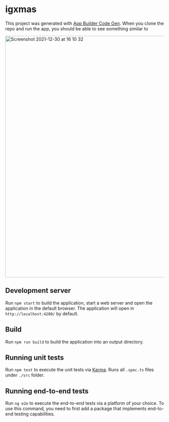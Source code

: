 # igxmas

This project was generated with [App Builder Code Gen](https://www.infragistics.com/products/appbuilder). When you clone the repo and run the app, you should be able to see something similar to

<img width="764" alt="Screenshot 2021-12-30 at 16 10 32" src="https://user-images.githubusercontent.com/1702064/147754999-9943f82d-6cc5-4aaf-b785-e75bd78c93d7.png">


## Development server

Run `npm start` to build the application, start a web server and open the application in the default browser. The application will open in `http://localhost:4200/` by default.

## Build

Run `npm run build` to build the application into an output directory.

## Running unit tests

Run `npm test` to execute the unit tests via [Karma](https://karma-runner.github.io). Runs all `.spec.ts` files under `./src` folder.

## Running end-to-end tests

Run `ng e2e` to execute the end-to-end tests via a platform of your choice. To use this command, you need to first add a package that implements end-to-end testing capabilities.
